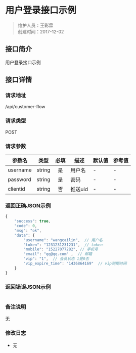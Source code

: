 # 用户登录接口示例
>维护人员：王彩霖  
>创建时间：2017-12-02

## 接口简介
用户登录接口示例  

## 接口详情

### 请求地址
/api/customer-flow

### 请求类型
POST

### 请求参数
| 参数名 | 类型 | 必填 | 描述 | 默认值 | 参考值 |
| --- | :---: | :---: | --- | --- | --- |
| username | string | 是 | 用户名 | - | - |
| password | string | 是 | 密码 | - | - |
| clientid | string | 否 | 推送uid | - | - |

### 返回正确JSON示例
```javascript
{
    "success": true,
    "code": 0,
    "msg": "ok",
    "data": {
        "username": "wangcailin",  // 用户名
        "token": "1231231231231",  // token
        "mobile": "15227077282", // 手机号
        "email": "qq@qq.com" ,  // 邮箱
        "vip": "1",  // 会员状态 1是0否
        "vip_expire_time": "1436864169"  // vip到期时间
    }
}
```
### 返回错误JSON示例
```javascript

```

### 备注说明
无

### 修改日志
- 无
